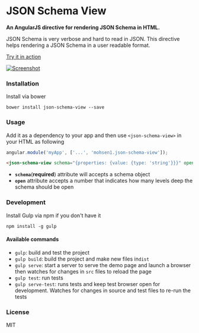 # JSON Schema View

**An AngularJS directive for rendering JSON Schema in HTML.**

JSON Schema is very verbose and hard to read in JSON. This directive helps rendering a JSON Schema in a user readable format.

[Try it in action](http://mohsenweb.com/json-schema-view/demo/demo.html)

[![Screenshot](/images/screenshot.png?raw=true)](http://mohsenweb.com/json-schema-view/demo/demo.html)

### Installation

Install via bower

```shell
bower install json-schema-view --save
```

### Usage

Add it as a dependency to your app and then use `<json-schema-view>` in your HTML as following

```js
angular.module('myApp', ['...', 'mohsen1.json-schema-view']);
```

```html
<json-schema-view schema="{properties: {value: {type: 'string'}}}" open="2"></json-schema-view>
```

* **`schema`**(**required**) attribute will accepts a schema object 
* **`open`** attribute accepts a number that indicates how many levels deep the schema should be open

### Development

Install Gulp via npm if you don't have it
```shell
npm install -g gulp
```

#### Available commands

* `gulp`: build and test the project
* `gulp build`: build the project and make new files in`dist`
* `gulp serve`: start a server to serve the demo page and launch a browser then watches for changes in `src` files to reload the page
* `gulp test`: run tests
* `gulp serve-test`: runs tests and keep test browser open for development. Watches for changes in source and test files to re-run the tests

### License
MIT

